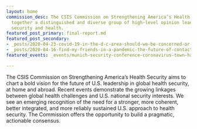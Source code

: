 ```yaml
---
layout: home
commission_desc: The CSIS Commission on Strengthening America’s Health Security brings
  together a distinguished and diverse group of high-level opinion leaders who bridge
  security and health.
featured_post_primary: final-report.md
featured_post_secondary:
- _posts/2020-04-23-covid-19-in-the-d-c-area-should-we-be-concerned-or-optimistic.md
- _posts/2020-04-16-find-my-friends-in-a-pandemic-the-future-of-contact-tracing-in-america.md
featured_events: _events/munich-security-conference-coronavirus-town-hall.md

---
```

The CSIS Commission on Strengthening America’s Health Security aims to chart a bold vision for the future of U.S. leadership in global health security, at home and abroad. Recent events demonstrate the growing linkages between global health challenges and U.S. national security interests. We see an emerging recognition of the need for a stronger, more coherent, better integrated, and more reliably sustained U.S. approach to health security. The Commission offers the opportunity to build a pragmatic, actionable consensus.
